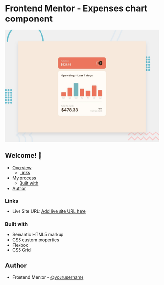# Frontend Mentor - Expenses chart component

![Design preview for the Expenses chart component coding challenge](./design/desktop-preview.jpg)

## Welcome! 👋

- [Overview](#overview)
  - [Links](#links)
- [My process](#my-process)
  - [Built with](#built-with)
- [Author](#author)

### Links

- Live Site URL: [Add live site URL here](https://expenses-chart-nickgv.netlify.app)

### Built with

- Semantic HTML5 markup
- CSS custom properties
- Flexbox
- CSS Grid

## Author

- Frontend Mentor - [@yourusername](https://www.frontendmentor.io/profile/learningsix)
